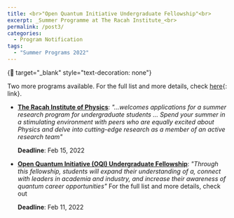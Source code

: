 ```yaml
---
title: <br>"Open Quantum Initiative Undergraduate Fellowship"<br>
excerpt: _Summer Programme at The Racah Institute_<br>
permalink: /post3/
categories:
  - Program Notification
tags:
  - "Summer Programs 2022"
---
```


{:link: target="_blank" style="text-decoration: none"}

Two more programs available. For the full list and more details, check [here](/summer/){: link}. 

- [**The Racah Institute of Physics**](https://bit.ly/3Hf9dxG): _"...welcomes applications for a summer research program for undergraduate students ...  Spend your summer in a stimulating environment with peers who are equally excited about Physics and delve into cutting-edge research as a member of an active research team"_

	**Deadline**: Feb 15, 2022

- [**Open Quantum Initiative (OQI) Undergraduate Fellowship**](https://bit.ly/3g959TO): _"Through this fellowship, students will expand their understanding of a, connect with leaders in academia and industry, and increase their awareness of quantum career opportunities"_
For the full list and more details, check out

	**Deadline**: Feb 11, 2022
